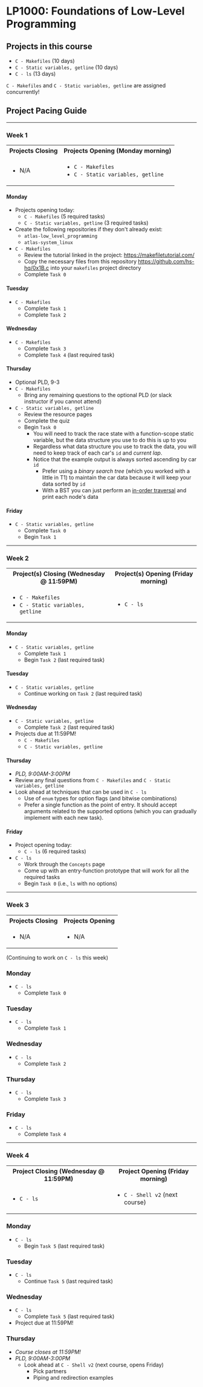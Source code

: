 # LP1000: Foundations of Low-Level Programming
## Projects in this course
- `C - Makefiles` (10 days)
- `C - Static variables, getline` (10 days)
- `C - ls` (13 days)

`C - Makefiles` and `C - Static variables, getline` are assigned concurrently!


## Project Pacing Guide

---

### Week 1

<table>
    <tbody>
        <tr>
            <th align="center">Projects Closing</th>
            <th align="center">Projects Opening (Monday morning)</th>
        </tr>
        <tr>
            <td>
                <ul>
                    <li>N/A</li>
                </ul>
            </td>
            <td>
                <ul>
                    <li><code>C - Makefiles</code></li>
                    <li><code>C - Static variables, getline</code></li>
                </ul>
            </td>
        </tr>
    </tbody>
</table>

#### Monday
- Projects opening today:
    - `C - Makefiles` (5 required tasks)
    - `C - Static variables, getline` (3 required tasks)
- Create the following repositories if they don't already exist:
    - `atlas-low_level_programming`
    - `atlas-system_linux`
- `C - Makefiles`
    - Review the tutorial linked in the project: https://makefiletutorial.com/
    - Copy the necessary files from this repository https://github.com/hs-hq/0x1B.c into your `makefiles` project directory
    - Complete `Task 0`

#### Tuesday
- `C - Makefiles`
    - Complete `Task 1`
    - Complete `Task 2`

#### Wednesday
- `C - Makefiles`
    - Complete `Task 3`
    - Complete `Task 4` (last required task)

#### Thursday
- Optional PLD, 9-3
- `C - Makefiles`
    - Bring any remaining questions to the optional PLD (or slack instructor if you cannot attend)
- `C - Static variables, getline`
    - Review the resource pages
    - Complete the quiz
    - Begin `Task 0`
        - You will need to track the race state with a function-scope static variable, but the data structure you use to do this is up to you
        - Regardless what data structure you use to track the data, you will need to keep track of each car's `id` and _current lap_.
        - Notice that the example output is always sorted ascending by car `id`
            - Prefer using a _binary search tree_ (which you worked with a little in T1) to maintain the car data because it will keep your data sorted by `id`
            - With a BST you can just perform an [in-order traversal](https://www.geeksforgeeks.org/inorder-traversal-of-binary-tree/) and print each node's data

#### Friday
- `C - Static variables, getline`
    - Complete `Task 0`
    - Begin `Task 1`

---

### Week 2
<table>
    <tbody>
        <tr>
            <th align="center">Project(s) Closing (Wednesday @ 11:59PM)</th>
            <th align="center">Project(s) Opening (Friday morning)</th>
        </tr>
        <tr>
            <td>
                <ul>
                    <li><code>C - Makefiles</code></li>
                    <li><code>C - Static variables, getline</code></li>
                </ul>
            </td>
            <td>
                <ul>
                    <li><code>C - ls</code></li>
                </ul>
            </td>
        </tr>
    </tbody>
</table>

#### Monday
- `C - Static variables, getline`
    - Complete `Task 1`
    - Begin `Task 2` (last required task)

#### Tuesday
- `C - Static variables, getline`
    - Continue working on `Task 2` (last required task)

#### Wednesday
- `C - Static variables, getline`
    - Complete `Task 2` (last required task)
- Projects due at 11:59PM!
    - `C - Makefiles`
    - `C - Static variables, getline`

#### Thursday
- _PLD, 9:00AM-3:00PM_
- Review any final questions from `C - Makefiles` and `C - Static variables, getline`
- Look ahead at techniques that can be used in `C - ls`
    - Use of `enum` types for option flags (and bitwise combinations)
    - Prefer a single function as the point of entry. It should accept arguments related to the supported options (which you can gradually implement with each new task).

#### Friday
- Project opening today:
    - `C - ls` (6 required tasks)
- `C - ls`
    - Work through the `Concepts` page
    - Come up with an entry-function prototype that will work for all the required tasks
    - Begin `Task 0` (i.e., `ls` with no options)
---

### Week 3
<table>
    <tbody>
        <tr>
            <th align="center">Projects Closing</th>
            <th align="center">Projects Opening</th>
        </tr>
        <tr>
            <td>
                <ul>
                    <li>N/A</li>
                </ul>
            </td>
            <td>
                <ul>
                    <li>N/A</li>
                </ul>
            </td>
        </tr>
    </tbody>
</table>

(Continuing to work on `C - ls` this week)

### Monday
- `C - ls`
    - Complete `Task 0`

### Tuesday
- `C - ls`
    - Complete `Task 1`

### Wednesday
- `C - ls`
    - Complete `Task 2`

### Thursday
- `C - ls`
    - Complete `Task 3`

### Friday
- `C - ls`
    - Complete `Task 4`

---

### Week 4
<table>
    <tbody>
        <tr>
            <th align="center">Project Closing (Wednesday @ 11:59PM)</th>
            <th align="center">Project Opening (Friday morning)</th>
        </tr>
        <tr>
            <td>
                <ul>
                    <li><code>C - ls</code></li>
                </ul>
            </td>
            <td>
                <ul>
                    <li><code>C - Shell v2</code> (next course)</li>
                </ul>
            </td>
        </tr>
    </tbody>
</table>

### Monday
- `C - ls`
    - Begin `Task 5` (last required task)

### Tuesday
- `C - ls`
    - Continue `Task 5` (last required task)

### Wednesday
- `C - ls`
    - Complete `Task 5` (last required task)
- Project due at 11:59PM!

### Thursday
- _Course closes at 11:59PM!_
- _PLD, 9:00AM-3:00PM_
    - Look ahead at `C - Shell v2` (next course, opens Friday)
        - Pick partners
        - Piping and redirection examples

